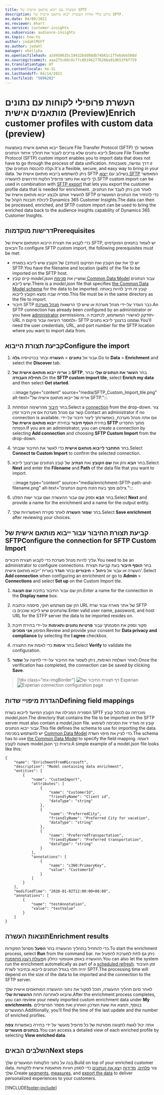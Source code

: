 ```yaml
---
title: העשרה עם ייבוא מותאם אישית של SPTF
description: מידע כללי אודות העשרת ייבוא מותאם אישית של SPTF.
ms.date: 04/09/2021
ms.reviewer: mhart
ms.service: customer-insights
ms.subservice: audience-insights
ms.topic: how-to
author: jodahlMSFT
ms.author: jodahl
manager: shellyha
ms.openlocfilehash: a2d450635c19432bdd88db74b61c17febdeb568d
ms.sourcegitcommit: aaa275c60c0c77c88196277b266a91d653f8f759
ms.translationtype: HT
ms.contentlocale: he-IL
ms.lasthandoff: 04/14/2021
ms.locfileid: "5896282"
---
```

# <a name="enrich-customer-profiles-with-custom-data-preview"></a><span data-ttu-id="69a01-103">העשרת פרופילי לקוחות עם נתונים מותאמים אישית (Preview)</span><span class="sxs-lookup"><span data-stu-id="69a01-103">Enrich customer profiles with custom data (preview)</span></span>

<span data-ttu-id="69a01-104">ייבוא מותאם אישית באמצעות Secure File Transfer Protocol‏ (SFTP) מאפשר לך לייבא נתונים שלא צריכים לעבור את תהליך איחוד הנתונים.</span><span class="sxs-lookup"><span data-stu-id="69a01-104">Secure File Transfer Protocol (SFTP) custom import enables you to import data that does not have to go through the process of data unification.</span></span> <span data-ttu-id="69a01-105">זו דרך גמישה, מאובטחת וקלה להכנסת הנתונים שלך.</span><span class="sxs-lookup"><span data-stu-id="69a01-105">It's a flexible, secure, and easy way to bring in your data.</span></span> <span data-ttu-id="69a01-106">ניתן להשתמש בייבוא מותאם אישית של SFTP בשילוב עם [ייצוא SFTP](export-sftp.md) המאפשר לך לייצא את נתוני פרופיל הלקוח הדרושים להעשרה.</span><span class="sxs-lookup"><span data-stu-id="69a01-106">SFTP custom import can be used in combination with [SFTP export](export-sftp.md) that lets you export the customer profile data that is needed for enrichment.</span></span> <span data-ttu-id="69a01-107">לאחר מכן ניתן לעבד את הנתונים, להעשיר אותם ולבצע ייבוא מותאם אישית של SFTP כדי להחזיר את הנתונים המועשרים ליכולת תובנות הקהל של Dynamics 365 Customer Insights.</span><span class="sxs-lookup"><span data-stu-id="69a01-107">The data can then be processed, enriched, and SFTP custom import can be used to bring the enriched data back to the audience insights capability of Dynamics 365 Customer Insights.</span></span>

## <a name="prerequisites"></a><span data-ttu-id="69a01-108">דרישות מוקדמות</span><span class="sxs-lookup"><span data-stu-id="69a01-108">Prerequisites</span></span>

<span data-ttu-id="69a01-109">כדי לקבוע את תצורת הייבוא המותאם אישית של SFTP, יש לעמוד בתנאים המוקדמים הבאים:</span><span class="sxs-lookup"><span data-stu-id="69a01-109">To configure SFTP custom import, the following prerequisites must be met:</span></span>

- <span data-ttu-id="69a01-110">יש לך את שם הקובץ ואת המיקום (הנתיב) של הקובץ שיש לייבא במארח SFTP.</span><span class="sxs-lookup"><span data-stu-id="69a01-110">You have the filename and location (path) of the file to be imported on the SFTP host.</span></span>
- <span data-ttu-id="69a01-111">קיים קובץ *model.json* שמציין את [סכימת Common Data Model](/common-data-model/) עבור הנתונים שיש לייבא.</span><span class="sxs-lookup"><span data-stu-id="69a01-111">There is a *model.json* file that specifies [the Common Data Model schema](/common-data-model/) for the data to be imported.</span></span> <span data-ttu-id="69a01-112">קובץ זה חייב להיות באותה ספריה שבה נמצא הקובץ לייבוא.</span><span class="sxs-lookup"><span data-stu-id="69a01-112">This file must be in the same directory as the file to import.</span></span>
- <span data-ttu-id="69a01-113">חיבור SFTP כבר הוגדר על-ידי מנהל מערכת *או* שיש לך הרשאות [מנהל מערכת](permissions.md#administrator).</span><span class="sxs-lookup"><span data-stu-id="69a01-113">An SFTP connection has already been configured by an administrator *or* you have [administrator](permissions.md#administrator) permissions.</span></span> <span data-ttu-id="69a01-114">תזדקק לאישורי המשתמש, לכתובת ה- URL ולמספר היציאה עבור מיקום ה- SFTP שממנו ברצונך לייבא נתונים.</span><span class="sxs-lookup"><span data-stu-id="69a01-114">You'll need the user credentials, URL, and port number for the SFTP location where you want to import data from.</span></span>


## <a name="configure-the-import"></a><span data-ttu-id="69a01-115">קביעת תצורת הייבוא</span><span class="sxs-lookup"><span data-stu-id="69a01-115">Configure the import</span></span>

1. <span data-ttu-id="69a01-116">עבור אל **נתונים** > **העשרה** ובחר בכרטיסיה **גלה**.</span><span class="sxs-lookup"><span data-stu-id="69a01-116">Go to **Data** > **Enrichment** and select the **Discover** tab.</span></span>

1. <span data-ttu-id="69a01-117">ב **אריח ייבוא מותאם אישית של SFTP**, בחר **העשר את הנתונים שלי** ובחר **תחילת העבודה**.</span><span class="sxs-lookup"><span data-stu-id="69a01-117">On the **SFTP custom import tile**, select **Enrich my data** and then select **Get started**.</span></span>

   :::image type="content" source="media/SFTP_Custom_Import_tile.png" alt-text="אריח של ייבוא מותאם אישית של SFTP.":::

1. <span data-ttu-id="69a01-119">‏‏בחר [חיבור](connections.md) מהרשימה הנפתחת.</span><span class="sxs-lookup"><span data-stu-id="69a01-119">Select a [connection](connections.md) from the drop-down.</span></span> <span data-ttu-id="69a01-120">צור קשר עם מנהל מערכת אם אין חיבור זמין.</span><span class="sxs-lookup"><span data-stu-id="69a01-120">Contact an administrator if no connection is available.</span></span> <span data-ttu-id="69a01-121">אם אתה מנהל מערכת, באפשרותך ליצור חיבור על-ידי בחירת **הוסף חיבור** ובחירת **ייבוא מותאם אישית של SFTP** מתוך התפריט הנפתח.</span><span class="sxs-lookup"><span data-stu-id="69a01-121">If you are an administrator, you can create a connection by selecting **Add connection** and choosing **SFTP Custom Import** from the drop-down.</span></span>

1. <span data-ttu-id="69a01-122">בחר **התחבר לייבוא מותאם אישית** כדי לאשר את החיבור שנבחר.</span><span class="sxs-lookup"><span data-stu-id="69a01-122">Select **Connect to Custom Import** to confirm the selected connection.</span></span>

1.  <span data-ttu-id="69a01-123">בחר **הבא** והזן את **שם הקובץ** ואת **הנתיב** של קובץ הנתונים שברצונך לייבא.</span><span class="sxs-lookup"><span data-stu-id="69a01-123">Select **Next** and enter the **Filename** and **Path** of the data file that you want to import.</span></span>

    :::image type="content" source="media/enrichment-SFTP-path-and-filename.png" alt-text="צילום מסך בעת הזנת מיקום הנתונים.":::

1. <span data-ttu-id="69a01-125">בחר **הבא** וספק שם עבור ההעשרה ושם עבור ישות הפלט.</span><span class="sxs-lookup"><span data-stu-id="69a01-125">Select **Next** and provide a name for the enrichment and a name for the output entity.</span></span> 

1. <span data-ttu-id="69a01-126">בחר **שמור העשרה** לאחר סקירת האפשרויות שלך.</span><span class="sxs-lookup"><span data-stu-id="69a01-126">Select **Save enrichment** after reviewing your choices.</span></span>

## <a name="configure-the-connection-for-sftp-custom-import"></a><span data-ttu-id="69a01-127">קביעת תצורת החיבור עבור ייבוא מותאם אישית של SFTP</span><span class="sxs-lookup"><span data-stu-id="69a01-127">Configure the connection for SFTP Custom Import</span></span> 

<span data-ttu-id="69a01-128">עליך להיות מנהל מערכת כדי לקבוע תצורת חיבורים.</span><span class="sxs-lookup"><span data-stu-id="69a01-128">You need to be an administrator to configure connections.</span></span> <span data-ttu-id="69a01-129">בחר **הוסף חיבור** בעת קביעת תצורת העשרה *או* עבור אל **ניהול** > **חיבורים** ובחר **הגדר** באריח 'ייבוא מותאם אישית'.</span><span class="sxs-lookup"><span data-stu-id="69a01-129">Select **Add connection** when configuring an enrichment *or* go to **Admin** > **Connections** and select **Set up** on the Custom Import tile.</span></span>

1. <span data-ttu-id="69a01-130">הזן שם עבור החיבור בתיבה **שם תצוגה**.</span><span class="sxs-lookup"><span data-stu-id="69a01-130">Enter a name for the connection in the **Display name** box.</span></span>

1. <span data-ttu-id="69a01-131">הזן שם משתמש חוקי, סיסמה וכתובת URL של אתר מארח עבור שרת SFTP שהנתונים שיש לייבא שוכנים בו.</span><span class="sxs-lookup"><span data-stu-id="69a01-131">Enter valid user name, password, and host URL for the STFP server the data to be imported resides on.</span></span>

1. <span data-ttu-id="69a01-132">סקור וספק את הסכמתך עבור **פרטיות נתונים ותאימות** על-ידי בחירת תיבת הסימון **אני מסכים**.</span><span class="sxs-lookup"><span data-stu-id="69a01-132">Review and provide your consent for **Data privacy and compliance** by selecting the **I agree** checkbox.</span></span>

1. <span data-ttu-id="69a01-133">בחר **אימות** כדי לאמת את התצורה.</span><span class="sxs-lookup"><span data-stu-id="69a01-133">Select **Verify** to validate the configuration.</span></span>

1. <span data-ttu-id="69a01-134">לאחר השלמת האימות, ניתן לשמור את החיבור על-ידי לחיצה על **שמור**.</span><span class="sxs-lookup"><span data-stu-id="69a01-134">Once the verification has completed, the connection can be saved by clicking **Save**.</span></span>

> [!div class="mx-imgBorder"]
   > <span data-ttu-id="69a01-135">![דף תצורת החיבור של Experian](media/enrichment-SFTP-connection.png "דף תצורת החיבור של Experian")</span><span class="sxs-lookup"><span data-stu-id="69a01-135">![Experian connection configuration page](media/enrichment-SFTP-connection.png "Experian connection configuration page")</span></span>


## <a name="defining-field-mappings"></a><span data-ttu-id="69a01-136">הגדרת מיפויי שדות</span><span class="sxs-lookup"><span data-stu-id="69a01-136">Defining field mappings</span></span> 

<span data-ttu-id="69a01-137">הספריה המכילה את הקובץ המיועד לייבוא בשרת SPTF מוכרחה גם לכלול קובץ *model.json*.</span><span class="sxs-lookup"><span data-stu-id="69a01-137">The directory that contains the file to be imported on the SFTP server must also contain a *model.json* file.</span></span> <span data-ttu-id="69a01-138">קובץ זה מגדיר את הסכימה לשימוש עבור ייבוא הנתונים.</span><span class="sxs-lookup"><span data-stu-id="69a01-138">This file defines the schema to use for importing the data.</span></span> <span data-ttu-id="69a01-139">יש להשתמש בסכימה [Common Data Model](/common-data-model/) כדי לציין את מיפוי השדה.</span><span class="sxs-lookup"><span data-stu-id="69a01-139">The schema has to use [the Common Data Model](/common-data-model/) to specify the field mapping.</span></span> <span data-ttu-id="69a01-140">דוגמה פשוטה לקובץ model.json נראית כך:</span><span class="sxs-lookup"><span data-stu-id="69a01-140">A simple example of a model.json file looks like this:</span></span>

```
{
    "name": "EnrichmentFromMicrosoft",
    "description": "Model containing data enrichment",
    "entities": [
        {
            "name": "CustomImport",
            "attributes": [
                {
                    "name": "CustomerId",
                    "friendlyName": "Client id",
                    "dataType": "string"
                },
                {
                    "name": "PreferredCity",
                    "friendlyName": "Preferred City for vacation",
                    "dataType": "string"
                },
                {
                    "name": "PreferredTransportation",
                    "friendlyName": "Preferred transportation",
                    "dataType": "string"
                }
            ],
            "annotations": [
                {
                    "name": "c360:PrimaryKey",
                    "value": "CustomerId"
                }
            ]
        }
    ],
    "modifiedTime": "2020-01-02T12:00:00+08:00",
    "annotations": [
        {
            "name": "testAnnotation",
            "value": "testValue"
        }
    ]
}
```

## <a name="enrichment-results"></a><span data-ttu-id="69a01-141">תוצאות העשרה</span><span class="sxs-lookup"><span data-stu-id="69a01-141">Enrichment results</span></span>

<span data-ttu-id="69a01-142">כדי להתחיל בתהליך ההעשרה בחר **הפעל** מסרגל הפקודות.</span><span class="sxs-lookup"><span data-stu-id="69a01-142">To start the enrichment process, select **Run** from the command bar.</span></span> <span data-ttu-id="69a01-143">ניתן גם לתת למערכת להפעיל את ההעשרה באופן אוטומטי כחלק מ[פעולת רענון מתוזמנת](system.md#schedule-tab).</span><span class="sxs-lookup"><span data-stu-id="69a01-143">You can also let the system run the enrichment automatically as part of a [scheduled refresh](system.md#schedule-tab).</span></span> <span data-ttu-id="69a01-144">זמן העיבוד יהיה תלוי בגודל הנתונים לייבוא ובחיבור לשרת SPTF.</span><span class="sxs-lookup"><span data-stu-id="69a01-144">The processing time will depend on the size of the data to be imported and the connection to the SFTP server.</span></span>

<span data-ttu-id="69a01-145">לאחר סיום תהליך ההעשרה, תוכל לסקור את נתוני ההעשרה המותאמים אישית שלך שיובאו לאחרונה תחת **ההעשרות שלי**.</span><span class="sxs-lookup"><span data-stu-id="69a01-145">After the enrichment process completes, you can review your newly imported custom enrichment data under **My enrichments**.</span></span> <span data-ttu-id="69a01-146">בנוסף, תמצא את שעת העדכון האחרון ואת מספר הפרופילים המועשרים.</span><span class="sxs-lookup"><span data-stu-id="69a01-146">Additionally, you'll find the time of the last update and the number of enriched profiles.</span></span>

<span data-ttu-id="69a01-147">אתה יכול לגשת לתצוגה מפורטת של כל פרופיל מועשר על ידי בחירה באפשרות **צפה בנתונים מועשרים**.</span><span class="sxs-lookup"><span data-stu-id="69a01-147">You can access a detailed view of each enriched profile by selecting **View enriched data**.</span></span>

## <a name="next-steps"></a><span data-ttu-id="69a01-148">השלבים הבאים</span><span class="sxs-lookup"><span data-stu-id="69a01-148">Next steps</span></span>

<span data-ttu-id="69a01-149">בנה על נתוני הלקוחות המועשרים שלך.</span><span class="sxs-lookup"><span data-stu-id="69a01-149">Build on top of your enriched customer data.</span></span> <span data-ttu-id="69a01-150">צור [פלחים](segments.md), [מדידות](measures.md) ו[יצא את הנתונים](export-destinations.md) כדי לספק חוויות מותאמות אישית ללקוחות שלך.</span><span class="sxs-lookup"><span data-stu-id="69a01-150">Create [segments](segments.md), [measures](measures.md), and [export the data](export-destinations.md) to deliver personalized experiences to your customers.</span></span>

[!INCLUDE[footer-include](../includes/footer-banner.md)]
